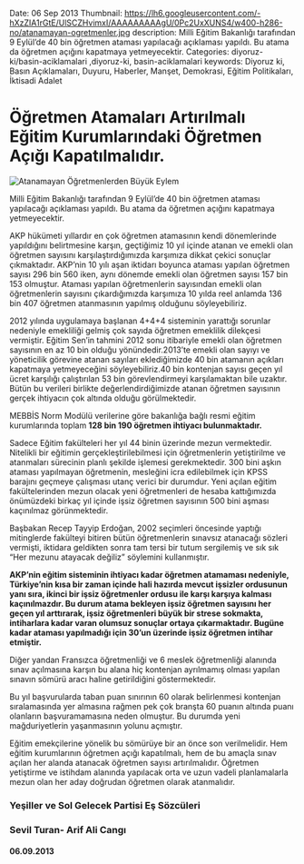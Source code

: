 Date: 06 Sep 2013
Thumbnail: https://lh6.googleusercontent.com/-hXzZIA1rGtE/UlSCZHvimxI/AAAAAAAAAgU/0Pc2UxXUNS4/w400-h286-no/atanamayan-ogretmenler.jpg
description: Milli Eğitim Bakanlığı tarafından 9 Eylül’de 40 bin öğretmen ataması yapılacağı açıklaması yapıldı. Bu atama da öğretmen açığını kapatmaya yetmeyecektir.
Categories: diyoruz-ki/basin-aciklamalari ,diyoruz-ki, basin-aciklamalari
keywords: Diyoruz ki, Basın Açıklamaları, Duyuru, Haberler, Manşet, Demokrasi, Eğitim Politikaları, İktisadi Adalet

# Öğretmen Atamaları Artırılmalı Eğitim Kurumlarındaki Öğretmen Açığı Kapatılmalıdır.

![Atanamayan Öğretmenlerden Büyük Eylem](https://lh6.googleusercontent.com/-hXzZIA1rGtE/UlSCZHvimxI/AAAAAAAAAgU/0Pc2UxXUNS4/w400-h286-no/atanamayan-ogretmenler.jpg)

Milli Eğitim Bakanlığı tarafından 9 Eylül’de 40 bin öğretmen ataması yapılacağı açıklaması yapıldı. Bu atama da öğretmen açığını kapatmaya yetmeyecektir.

AKP hükümeti yıllardır en çok öğretmen atamasının kendi dönemlerinde yapıldığını belirtmesine karşın, geçtiğimiz 10 yıl içinde atanan ve emekli olan öğretmen sayısını karşılaştırdığımızda karşımıza dikkat çekici sonuçlar çıkmaktadır. AKP’nin 10 yılı aşan iktidarı boyunca ataması yapılan öğretmen sayısı 296 bin 560 iken, aynı dönemde emekli olan öğretmen sayısı 157 bin 153 olmuştur. Ataması yapılan öğretmenlerin sayısından emekli olan öğretmenlerin sayısını çıkardığımızda karşımıza 10 yılda reel anlamda 136 bin 407 öğretmen atanmasının yapılmış olduğunu söyleyebiliriz.

2012 yılında uygulamaya başlanan 4+4+4 sisteminin yarattığı sorunlar nedeniyle emekliliği gelmiş çok sayıda öğretmen emeklilik dilekçesi vermiştir. Eğitim Sen’in tahmini 2012 sonu itibariyle emekli olan öğretmen sayısının en az 10 bin olduğu yönündedir.2013’te emekli olan sayıyı ve yöneticilik görevine atanan sayıları eklediğimizde 40 bin atamanın açıkları kapatmaya yetmeyeceğini söyleyebiliriz.40 bin kontenjan sayısı geçen yıl ücret karşılığı çalıştırılan 53 bin görevlendirmeyi karşılamaktan bile uzaktır. Bütün bu verileri birlikte değerlendirdiğimizde atanan öğretmen sayısının gerçek ihtiyacın çok altında olduğu görülmektedir.

MEBBİS Norm Modülü verilerine göre bakanlığa bağlı resmi eğitim kurumlarında toplam **128 bin 190 öğretmen ihtiyacı bulunmaktadır.**

Sadece Eğitim fakülteleri her yıl 44 binin üzerinde mezun vermektedir. Nitelikli bir eğitimin gerçekleştirilebilmesi için öğretmenlerin yetiştirilme ve atanmaları sürecinin planlı şekilde işlemesi gerekmektedir. 300 bini aşkın ataması yapılmayan öğretmenin, mesleğini icra edilebilmek için KPSS barajını geçmeye çalışması utanç verici bir durumdur. Yeni açılan eğitim fakültelerinden mezun olacak yeni öğretmenleri de hesaba kattığımızda önümüzdeki birkaç yıl içinde işsiz öğretmen sayısının 500 bini aşması kaçınılmaz görünmektedir.

Başbakan Recep Tayyip Erdoğan, 2002 seçimleri öncesinde yaptığı mitinglerde fakülteyi bitiren bütün öğretmenlerin sınavsız atanacağı sözleri vermişti, iktidara geldikten sonra tam tersi bir tutum sergilemiş ve sık sık “Her mezunu atayacak değiliz” söylemini kullanmıştır.

**AKP’nin eğitim sisteminin ihtiyacı kadar öğretmen atamaması nedeniyle, Türkiye’nin kısa bir zaman içinde hali hazırda mevcut işsizler ordusunun yanı sıra, ikinci bir işsiz öğretmenler ordusu ile karşı karşıya kalması kaçınılmazdır. Bu durum atama bekleyen işsiz öğretmen sayısını her geçen yıl arttırarak, işsiz öğretmenleri büyük bir strese sokmakta, intiharlara kadar varan olumsuz sonuçlar ortaya çıkarmaktadır. Bugüne kadar ataması yapılmadığı için 30’un üzerinde işsiz öğretmen intihar etmiştir.**

Diğer yandan Fransızca öğretmenliği ve 6 meslek öğretmenliği alanında sınav açılmasına karşın bu alana hiç kontenjan ayrılmamış olması yapılan sınavın sömürü aracı haline getirildiğini göstermektedir.

Bu yıl başvurularda taban puan sınırının 60 olarak belirlenmesi kontenjan sıralamasında yer almasına rağmen pek çok branşta 60 puanın altında puanı olanların başvuramamasına neden olmuştur. Bu durumda yeni mağduriyetlerin yaşanmasının yolunu açmıştır.

Eğitim emekçilerine yönelik bu sömürüye bir an önce son verilmelidir. Hem eğitim kurumlarının öğretmen açığı kapatılmalı, hem de bu amaçla sınav açılan her alanda atanacak öğretmen sayısı artırılmalıdır. Öğretmen yetiştirme ve istihdam alanında yapılacak orta ve uzun vadeli planlamalarla mezun olan her aday doğrudan öğretmen olarak atanmalıdır.


### Yeşiller ve Sol Gelecek Partisi Eş Sözcüleri
### Sevil Turan- Arif Ali Cangı
#### 06.09.2013
